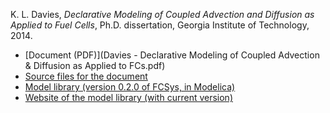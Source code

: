 K. L. Davies,
*Declarative Modeling of Coupled Advection and Diffusion as Applied to Fuel Cells*,
Ph.D. dissertation, Georgia Institute of Technology, 2014.

- [Document (PDF)](Davies - Declarative Modeling of Coupled Advection & Diffusion as Applied to FCs.pdf)
- [Source files for the document](https://github.com/kdavies4/PhD)
- [Model library (version 0.2.0 of FCSys, in Modelica)](https://github.com/kdavies4/FCSys/archive/v0.2.0.zip)
- [Website of the model library (with current version)](http://kdavies4.github.io/FCSys/)
